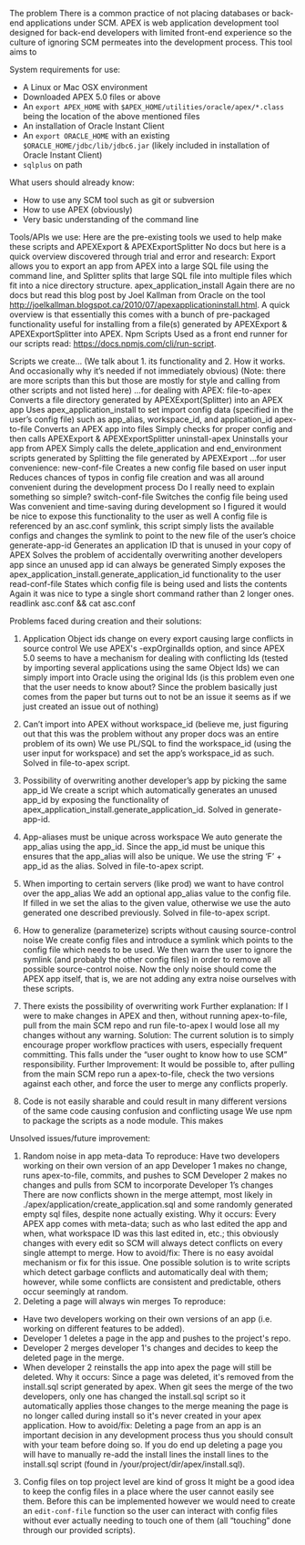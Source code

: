 The problem
There is a common practice of not placing databases or back-end applications under SCM. APEX is web application development tool designed for back-end developers with limited front-end experience so the culture of ignoring SCM permeates into the development process. This tool aims to 

System requirements for use:
- A Linux or Mac OSX environment
- Downloaded APEX 5.0 files or above
- An `export APEX_HOME` with `$APEX_HOME/utilities/oracle/apex/*.class` being the location of the above mentioned files
- An installation of Oracle Instant Client
- An `export ORACLE_HOME` with an existing `$ORACLE_HOME/jdbc/lib/jdbc6.jar` (likely included in installation of Oracle Instant Client)
- `sqlplus` on path

What users should already know:
- How to use any SCM tool such as git or subversion
- How to use APEX (obviously)
- Very basic understanding of the command line

Tools/APIs we use:
Here are the pre-existing tools we used to help make these scripts and 
APEXExport & APEXExportSplitter
No docs but here is a quick overview discovered through trial and error and research: Export allows you to export an app from APEX into a large SQL file using the command line, and Splitter splits that large SQL file into multiple files which fit into a nice directory structure.
apex_application_install 
Again there are no docs but read this blog post by Joel Kallman from Oracle on the tool http://joelkallman.blogspot.ca/2010/07/apexapplicationinstall.html. A quick overview is that essentially this comes with a bunch of pre-packaged functionality useful for installing from a file(s) generated by APEXExport & APEXExportSplitter into APEX.
Npm Scripts
Used as a front end runner for our scripts read: https://docs.npmjs.com/cli/run-script.


Scripts we create… (We talk about 1. its functionality and 2. How it works. And occasionally why it’s needed if not immediately obvious)
(Note: there are more scripts than this but those are mostly for style and calling from other scripts and not listed here)
...for dealing with APEX:
file-to-apex
Converts a file directory generated by APEXExport(Splitter) into an APEX app
Uses apex_application_install to set import config data (specified in the user’s config file) such as app_alias, workspace_id, and application_id
apex-to-file
 Converts an APEX app into files
Simply checks for proper config and then calls APEXExport & APEXExportSplitter
uninstall-apex
Uninstalls your app from APEX
Simply calls the delete_application and end_environment scripts generated by Splitting the file generated by APEXExport
...for user convenience:
new-conf-file
Creates a new config file based on user input
Reduces chances of typos in config file creation and was all around convenient during the development process
Do I really need to explain something so simple?
switch-conf-file
Switches the config file being used
Was convenient and time-saving during development so I figured it would be nice to expose this functionality to the user as well
A config file is referenced by an asc.conf symlink, this script simply lists the available configs and changes the symlink to point to the new file of the user’s choice
generate-app-id
Generates an application ID that is unused in your copy of APEX
Solves the problem of accidentally overwriting another developers app since an unused app id can always be generated
Simply exposes the apex_application_install.generate_application_id functionality to the user
read-conf-file
States which config file is being used and lists the contents
Again it was nice to type a single short command rather than 2 longer ones.
readlink asc.conf && cat asc.conf


Problems faced during creation and their solutions:
1) Application Object ids change on every export causing large conflicts in source control
We use APEX's -expOrginalIds option, and since APEX 5.0 seems to have a mechanism for dealing with conflicting Ids (tested by importing several applications using the same Object Ids) we can simply import into Oracle using the original Ids (is this problem even one that the user needs to know about? Since the problem basically just comes from the paper but turns out to not be an issue it seems as if we just created an issue out of nothing)

2) Can’t import into APEX without workspace_id 
(believe me, just figuring out that this was the problem without any proper docs was an entire problem of its own)
We use PL/SQL to find the workspace_id (using the user input for workspace) and set the app’s workspace_id as such. Solved in file-to-apex script.

3) Possibility of overwriting another developer’s app by picking the same app_id
We create a script which automatically generates an unused app_id by exposing the functionality of apex_application_install.generate_application_id. Solved in generate-app-id.

4) App-aliases must be unique across workspace
We auto generate the app_alias using the app_id. Since the app_id must be unique this ensures that the app_alias will also be unique. We use the string ‘F’ + app_id as the alias. Solved in file-to-apex script.

5) When importing to certain servers (like prod) we want to have control over the app_alias
We add an optional app_alias value to the config file. If filled in we set the alias to the given value, otherwise we use the auto generated one described previously. Solved in file-to-apex script.

6) How to generalize (parameterize) scripts without causing source-control noise
We create config files and introduce a symlink which points to the config file which needs to be used. We then warn the user to ignore the symlink (and probably the other config files) in order to remove all possible source-control noise. Now the only noise should come the APEX app itself, that is, we are not adding any extra noise ourselves with these scripts.

7) There exists the possibility of overwriting work
Further explanation: If I were to make changes in APEX and then, without running apex-to-file, pull from the main SCM repo and run file-to-apex I would lose all my changes without any warning.
Solution: The current solution is to simply encourage proper workflow practices with users, especially frequent committing. This falls under the “user ought to know how to use SCM” responsibility.
Further Improvement: It would be possible to, after pulling from the main SCM repo run a apex-to-file, check the two versions against each other, and force the user to merge any conflicts properly.

8) Code is not easily sharable and could result in many different versions of the same code causing confusion and conflicting usage
We use npm to package the scripts as a node module. This makes 




Unsolved issues/future improvement:
1) Random noise in app meta-data
To reproduce:
Have two developers working on their own version of an app
Developer 1 makes no change, runs apex-to-file, commits, and pushes to SCM 
Developer 2 makes no changes and pulls from SCM to incorporate Developer 1’s changes
There are now conflicts shown in the merge attempt, most likely in ./apex/application/create_application.sql and some randomly generated empty sql files, despite none actually existing.
Why it occurs:
Every APEX app comes with meta-data; such as who last edited the app and when, what workspace ID was this last edited in, etc.; this obviously changes with every edit so SCM will always detect conflicts on every single attempt to merge.
How to avoid/fix:
There is no easy avoidal mechanism or fix for this issue. One possible solution is to write scripts which detect garbage conflicts and automatically deal with them; however, while some conflicts are consistent and predictable, others occur seemingly at random.
2) Deleting a page will always win merges
To reproduce:
- Have two developers working on their own versions of an app (i.e. working on different features to be added).
- Developer 1 deletes a page in the app and pushes to the project's repo.
- Developer 2 merges developer 1's changes and decides to keep the deleted page in the merge.
- When developer 2 reinstalls the app into apex the page will still be deleted.
Why it occurs:
Since a page was deleted, it's removed from the install.sql script generated by apex. When git sees the merge of the two developers, only one has changed the install.sql script so it automatically applies those changes to the merge meaning the page is no longer called during install so it's never created in your apex application.
How to avoid/fix:
Deleting a page from an app is an important decision in any development process thus you should consult with your team before doing so. If you do end up deleting a page you will have to manually re-add the install lines the install lines to the install.sql script (found in /your/project/dir/apex/install.sql).

3) Config files on top project level are kind of gross
It might be a good idea to keep the config files in a place where the user cannot easily see them. Before this can be implemented however we would need to create an `edit-conf-file` function so the user can interact with config files without ever actually needing to touch one of them (all “touching” done through our provided scripts).
